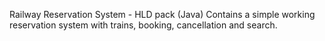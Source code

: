 
Railway Reservation System - HLD pack (Java)
Contains a simple working reservation system with trains, booking, cancellation and search.

